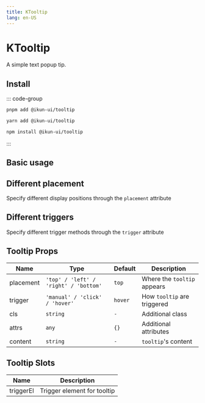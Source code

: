 ```yaml
---
title: KTooltip
lang: en-US
---
```


# KTooltip

A simple text popup tip.

## Install

::: code-group

```bash [pnpm]
pnpm add @ikun-ui/tooltip
```

```bash [yarn]
yarn add @ikun-ui/tooltip
```

```bash [npm]
npm install @ikun-ui/tooltip
```

:::

## Basic usage

<demo src="../../../../example/tooltip/basic.svelte" github="https://github.com/ikun-svelte/ikun-ui/tree/main/components/Tooltip"></demo>

## Different placement

Specify different display positions through the `placement` attribute

<demo src="../../../../example/tooltip/placement.svelte" github="https://github.com/ikun-svelte/ikun-ui/tree/main/components/Tooltip"></demo>

## Different triggers

Specify different trigger methods through the `trigger` attribute

<demo src="../../../../example/tooltip/trigger.svelte" github="https://github.com/ikun-svelte/ikun-ui/tree/main/components/Tooltip"></demo>

## Tooltip Props

| Name      | Type                                  | Default | Description                 |
| --------- | ------------------------------------- | ------- | --------------------------- |
| placement | `'top' / 'left' / 'right' / 'bottom'` | `top`   | Where the `tooltip` appears |
| trigger   | `'manual' / 'click' / 'hover'`        | `hover` | How `tooltip` are triggered |
| cls       | `string`                              | `-`     | Additional class            |
| attrs     | `any`                                 | `{}`    | Additional attributes       |
| content   | `string`                              | `-`     | `tooltip`'s content         |

## Tooltip Slots

| Name      | Description                 |
| --------- | --------------------------- |
| triggerEl | Trigger element for tooltip |
